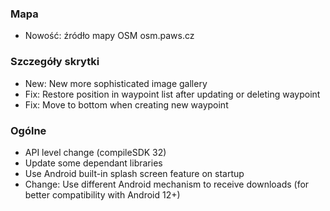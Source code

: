 ### Mapa
- Nowość: źródło mapy OSM osm.paws.cz

### Szczegóły skrytki
- New: New more sophisticated image gallery
- Fix: Restore position in waypoint list after updating or deleting waypoint
- Fix: Move to bottom when creating new waypoint

### Ogólne
- API level change (compileSDK 32)
- Update some dependant libraries
- Use Android built-in splash screen feature on startup
- Change: Use different Android mechanism to receive downloads (for better compatibility with Android 12+)

